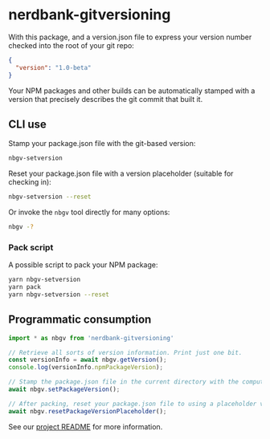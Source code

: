 # nerdbank-gitversioning

With this package, and a version.json file to express your version number
checked into the root of your git repo:

```json
{
  "version": "1.0-beta"
}
```

Your NPM packages and other builds can be automatically stamped with a
version that precisely describes the git commit that built it.

## CLI use

Stamp your package.json file with the git-based version:

```sh
nbgv-setversion
```

Reset your package.json file with a version placeholder (suitable for checking in):

```sh
nbgv-setversion --reset
```

Or invoke the `nbgv` tool directly for many options:

```sh
nbgv -?
```

### Pack script

A possible script to pack your NPM package:

```sh
yarn nbgv-setversion
yarn pack
yarn nbgv-setversion --reset
```

## Programmatic consumption

```ts
import * as nbgv from 'nerdbank-gitversioning'

// Retrieve all sorts of version information. Print just one bit.
const versionInfo = await nbgv.getVersion();
console.log(versionInfo.npmPackageVersion);

// Stamp the package.json file in the current directory with the computed version.
await nbgv.setPackageVersion();

// After packing, reset your package.json file to using a placeholder version number.
await nbgv.resetPackageVersionPlaceholder();
```

See our [project README][GitHubREADME] for more information.

[GitHubREADME]: https://github.com/dotnet/Nerdbank.GitVersioning/blob/master/README.md
